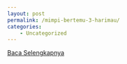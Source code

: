 ```yaml
---
layout: post
permalink: /mimpi-bertemu-3-harimau/
categories:
    - Uncategorized
---
```


[Baca Selengkapnya](/06)